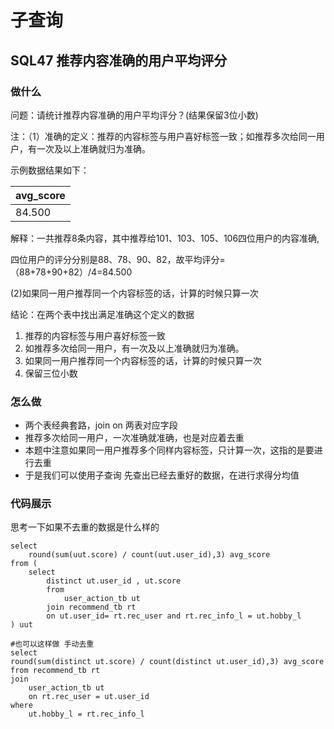 # 子查询

## SQL47 推荐内容准确的用户平均评分

### 做什么   

问题：请统计推荐内容准确的用户平均评分？(结果保留3位小数)

注：（1）准确的定义：推荐的内容标签与用户喜好标签一致；如推荐多次给同一用户，有一次及以上准确就归为准确。

示例数据结果如下：

| avg_score |
| --------- |
| 84.500    |

解释：一共推荐8条内容，其中推荐给101、103、105、106四位用户的内容准确,

四位用户的评分分别是88、78、90、82，故平均评分=（88+78+90+82）/4=84.500

(2)如果同一用户推荐同一个内容标签的话，计算的时候只算一次



结论：在两个表中找出满足准确这个定义的数据   

1. 推荐的内容标签与用户喜好标签一致    
2. 如推荐多次给同一用户，有一次及以上准确就归为准确。
3. 如果同一用户推荐同一个内容标签的话，计算的时候只算一次
4. 保留三位小数

### 怎么做

- 两个表经典套路，join on 两表对应字段
- 推荐多次给同一用户，一次准确就准确，也是对应着去重
- 本题中注意如果同一用户推荐多个同样内容标签，只计算一次，这指的是要进行去重
- 于是我们可以使用子查询  先查出已经去重好的数据，在进行求得分均值

### 代码展示

思考一下如果不去重的数据是什么样的

```
select
    round(sum(uut.score) / count(uut.user_id),3) avg_score
from (
    select 
        distinct ut.user_id , ut.score
        from
            user_action_tb ut 
        join recommend_tb rt 
        on ut.user_id= rt.rec_user and rt.rec_info_l = ut.hobby_l
) uut

#也可以这样做 手动去重
select
round(sum(distinct ut.score) / count(distinct ut.user_id),3) avg_score
from recommend_tb rt 
join 
    user_action_tb ut
    on rt.rec_user = ut.user_id
where
    ut.hobby_l = rt.rec_info_l
```
